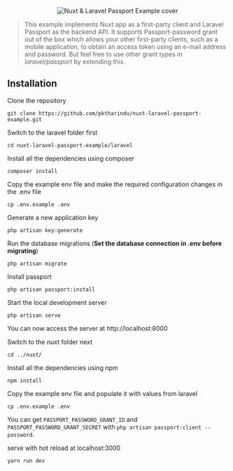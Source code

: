 <p align="center">
    <img src="https://raw.githubusercontent.com/pktharindu/nuxt-laravel-passport-example/master/cover.png" alt="Nuxt & Laravel Passport Example cover">
</p>

> This example implements Nuxt app as a first-party client and Laravel Passport as the backend API. It supports Passport-password grant out of the box which allows your other first-party clients, such as a mobile application, to obtain an access token using an e-mail address and password. But feel free to use other grant types in _laravel/passport_ by extending this.

## Installation

Clone the repository

    git clone https://github.com/pktharindu/nuxt-laravel-passport-example.git

Switch to the laravel folder first

    cd nuxt-laravel-passport-example/laravel

Install all the dependencies using composer

    composer install

Copy the example env file and make the required configuration changes in the .env file

    cp .env.example .env

Generate a new application key

    php artisan key:generate

Run the database migrations (**Set the database connection in .env before migrating**)

    php artisan migrate

Install passport

    php artisan passport:install

Start the local development server

    php artisan serve

You can now access the server at http://localhost:8000

Switch to the nuxt folder next

    cd ../nuxt/

Install all the dependencies using npm

    npm install

Copy the example env file and populate it with values from laravel

    cp .env.example .env

You can get `PASSPORT_PASSWORD_GRANT_ID` and `PASSPORT_PASSWORD_GRANT_SECRET` with `php artisan passport:client --password`.

serve with hot reload at localhost:3000

    yarn run dev
